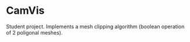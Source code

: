 # CamVis
Student project. Implements a mesh clipping algorithm (boolean operation of 2 poligonal meshes).
